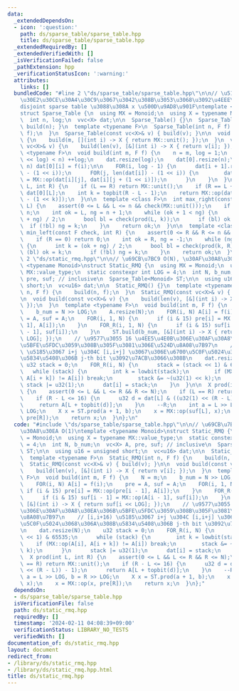 ```yaml
---
data:
  _extendedDependsOn:
  - icon: ':question:'
    path: ds/sparse_table/sparse_table.hpp
    title: ds/sparse_table/sparse_table.hpp
  _extendedRequiredBy: []
  _extendedVerifiedWith: []
  _isVerificationFailed: false
  _pathExtension: hpp
  _verificationStatusIcon: ':warning:'
  attributes:
    links: []
  bundledCode: "#line 2 \"ds/sparse_table/sparse_table.hpp\"\n\n// \u51AA\u7B49\u306A\
    \u30E2\u30CE\u30A4\u30C9\u3067\u3042\u308B\u3053\u3068\u3092\u4EEE\u5B9A\u3002\
    disjoint sparse table \u3088\u308A x \u500D\u9AD8\u901F\ntemplate <class Monoid>\n\
    struct Sparse_Table {\n  using MX = Monoid;\n  using X = typename MX::value_type;\n\
    \  int n, log;\n  vvc<X> dat;\n\n  Sparse_Table() {}\n  Sparse_Table(int n) {\
    \ build(n); }\n  template <typename F>\n  Sparse_Table(int n, F f) {\n    build(n,\
    \ f);\n  }\n  Sparse_Table(const vc<X>& v) { build(v); }\n\n  void build(int m)\
    \ {\n    build(m, [](int i) -> X { return MX::unit(); });\n  }\n  void build(const\
    \ vc<X>& v) {\n    build(len(v), [&](int i) -> X { return v[i]; });\n  }\n  template\
    \ <typename F>\n  void build(int m, F f) {\n    n = m, log = 1;\n    while ((1\
    \ << log) < n) ++log;\n    dat.resize(log);\n    dat[0].resize(n);\n    FOR(i,\
    \ n) dat[0][i] = f(i);\n\n    FOR(i, log - 1) {\n      dat[i + 1].resize(len(dat[i])\
    \ - (1 << i));\n      FOR(j, len(dat[i]) - (1 << i)) {\n        dat[i + 1][j]\
    \ = MX::op(dat[i][j], dat[i][j + (1 << i)]);\n      }\n    }\n  }\n\n  X prod(int\
    \ L, int R) {\n    if (L == R) return MX::unit();\n    if (R == L + 1) return\
    \ dat[0][L];\n    int k = topbit(R - L - 1);\n    return MX::op(dat[k][L], dat[k][R\
    \ - (1 << k)]);\n  }\n\n  template <class F>\n  int max_right(const F check, int\
    \ L) {\n    assert(0 <= L && L <= n && check(MX::unit()));\n    if (L == n) return\
    \ n;\n    int ok = L, ng = n + 1;\n    while (ok + 1 < ng) {\n      int k = (ok\
    \ + ng) / 2;\n      bool bl = check(prod(L, k));\n      if (bl) ok = k;\n    \
    \  if (!bl) ng = k;\n    }\n    return ok;\n  }\n\n  template <class F>\n  int\
    \ min_left(const F check, int R) {\n    assert(0 <= R && R <= n && check(MX::unit()));\n\
    \    if (R == 0) return 0;\n    int ok = R, ng = -1;\n    while (ng + 1 < ok)\
    \ {\n      int k = (ok + ng) / 2;\n      bool bl = check(prod(k, R));\n      if\
    \ (bl) ok = k;\n      if (!bl) ng = k;\n    }\n    return ok;\n  }\n};\n#line\
    \ 2 \"ds/static_rmq.hpp\"\n\n// \u69CB\u7BC9 O(N), \u30AF\u30A8\u30EA O(1)\ntemplate\
    \ <typename Monoid>\nstruct Static_RMQ {\n  using MX = Monoid;\n  using X = typename\
    \ MX::value_type;\n  static constexpr int LOG = 4;\n  int N, b_num;\n  vc<X> A,\
    \ pre, suf; // inclusive\n  Sparse_Table<Monoid> ST;\n\n  using u16 = unsigned\
    \ short;\n  vc<u16> dat;\n\n  Static_RMQ() {}\n  template <typename F>\n  Static_RMQ(int\
    \ n, F f) {\n    build(n, f);\n  }\n  Static_RMQ(const vc<X>& v) { build(v); }\n\
    \n  void build(const vc<X>& v) {\n    build(len(v), [&](int i) -> X { return v[i];\
    \ });\n  }\n  template <typename F>\n  void build(int m, F f) {\n    N = m;\n\
    \    b_num = N >> LOG;\n    A.resize(N);\n    FOR(i, N) A[i] = f(i);\n    pre\
    \ = A, suf = A;\n    FOR(i, 1, N) {\n      if (i & 15) pre[i] = MX::op(pre[i -\
    \ 1], A[i]);\n    }\n    FOR_R(i, 1, N) {\n      if (i & 15) suf[i - 1] = MX::op(A[i\
    \ - 1], suf[i]);\n    }\n    ST.build(b_num, [&](int i) -> X { return suf[i <<\
    \ LOG]; });\n    // \u9577\u3055 16 \u4EE5\u4E0B\u306E\u30AF\u30A8\u30EA\u306B\
    \u5BFE\u5FDC\u3059\u308B\u305F\u3081\u306E\u524D\u8A08\u7B97\n    // [i,i+16)\
    \ \u5185\u3067 i+j \u304C [i,i+j] \u3067\u306E\u6700\u5C0F\u5024\u3068\u306A\u308B\
    \u5834\u5408\u306B j-th bit \u3092\u7ACB\u3066\u308B\n    dat.resize(N);\n   \
    \ u32 stack = 0;\n    FOR_R(i, N) {\n      stack = (stack << 1) & 65535;\n   \
    \   while (stack) {\n        int k = lowbit(stack);\n        if (MX::op(A[i],\
    \ A[i + k]) != A[i]) break;\n        stack &= ~(u32(1) << k);\n      }\n     \
    \ stack |= u32(1);\n      dat[i] = stack;\n    }\n  }\n\n  X prod(int L, int R)\
    \ {\n    assert(0 <= L && L <= R && R <= N);\n    if (L == R) return MX::unit();\n\
    \    if (R - L <= 16) {\n      u32 d = dat[L] & ((u32(1) << (R - L)) - 1);\n \
    \     return A[L + topbit(d)];\n    }\n    --R;\n    int a = L >> LOG, b = R >>\
    \ LOG;\n    X x = ST.prod(a + 1, b);\n    x = MX::op(suf[L], x);\n    x = MX::op(x,\
    \ pre[R]);\n    return x;\n  }\n};\n"
  code: "#include \"ds/sparse_table/sparse_table.hpp\"\n\n// \u69CB\u7BC9 O(N), \u30AF\
    \u30A8\u30EA O(1)\ntemplate <typename Monoid>\nstruct Static_RMQ {\n  using MX\
    \ = Monoid;\n  using X = typename MX::value_type;\n  static constexpr int LOG\
    \ = 4;\n  int N, b_num;\n  vc<X> A, pre, suf; // inclusive\n  Sparse_Table<Monoid>\
    \ ST;\n\n  using u16 = unsigned short;\n  vc<u16> dat;\n\n  Static_RMQ() {}\n\
    \  template <typename F>\n  Static_RMQ(int n, F f) {\n    build(n, f);\n  }\n\
    \  Static_RMQ(const vc<X>& v) { build(v); }\n\n  void build(const vc<X>& v) {\n\
    \    build(len(v), [&](int i) -> X { return v[i]; });\n  }\n  template <typename\
    \ F>\n  void build(int m, F f) {\n    N = m;\n    b_num = N >> LOG;\n    A.resize(N);\n\
    \    FOR(i, N) A[i] = f(i);\n    pre = A, suf = A;\n    FOR(i, 1, N) {\n     \
    \ if (i & 15) pre[i] = MX::op(pre[i - 1], A[i]);\n    }\n    FOR_R(i, 1, N) {\n\
    \      if (i & 15) suf[i - 1] = MX::op(A[i - 1], suf[i]);\n    }\n    ST.build(b_num,\
    \ [&](int i) -> X { return suf[i << LOG]; });\n    // \u9577\u3055 16 \u4EE5\u4E0B\
    \u306E\u30AF\u30A8\u30EA\u306B\u5BFE\u5FDC\u3059\u308B\u305F\u3081\u306E\u524D\
    \u8A08\u7B97\n    // [i,i+16) \u5185\u3067 i+j \u304C [i,i+j] \u3067\u306E\u6700\
    \u5C0F\u5024\u3068\u306A\u308B\u5834\u5408\u306B j-th bit \u3092\u7ACB\u3066\u308B\
    \n    dat.resize(N);\n    u32 stack = 0;\n    FOR_R(i, N) {\n      stack = (stack\
    \ << 1) & 65535;\n      while (stack) {\n        int k = lowbit(stack);\n    \
    \    if (MX::op(A[i], A[i + k]) != A[i]) break;\n        stack &= ~(u32(1) <<\
    \ k);\n      }\n      stack |= u32(1);\n      dat[i] = stack;\n    }\n  }\n\n\
    \  X prod(int L, int R) {\n    assert(0 <= L && L <= R && R <= N);\n    if (L\
    \ == R) return MX::unit();\n    if (R - L <= 16) {\n      u32 d = dat[L] & ((u32(1)\
    \ << (R - L)) - 1);\n      return A[L + topbit(d)];\n    }\n    --R;\n    int\
    \ a = L >> LOG, b = R >> LOG;\n    X x = ST.prod(a + 1, b);\n    x = MX::op(suf[L],\
    \ x);\n    x = MX::op(x, pre[R]);\n    return x;\n  }\n};"
  dependsOn:
  - ds/sparse_table/sparse_table.hpp
  isVerificationFile: false
  path: ds/static_rmq.hpp
  requiredBy: []
  timestamp: '2024-02-11 04:08:39+09:00'
  verificationStatus: LIBRARY_NO_TESTS
  verifiedWith: []
documentation_of: ds/static_rmq.hpp
layout: document
redirect_from:
- /library/ds/static_rmq.hpp
- /library/ds/static_rmq.hpp.html
title: ds/static_rmq.hpp
---
```

